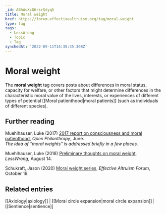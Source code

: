```yaml
---
_id: ABhAuXcG6rsrSdyq5
title: Moral weight
href: https://forum.effectivealtruism.org/tag/moral-weight
type: tag
tags:
  - LessWrong
  - Topic
  - Tag
synchedAt: '2022-09-11T14:35:35.308Z'
---
```

# Moral weight

The **moral weight** tag covers posts about differences in moral status, capacity for welfare, or other factors that might determine differences in the characteristic moral value of the lives, interests, or experiences of different types of potential [[Moral patienthood|moral patients]] (such as individuals of different species).

Further reading
---------------

Muehlhauser, Luke (2017) [2017 report on consciousness and moral patienthood](https://www.openphilanthropy.org/research/2017-report-on-consciousness-and-moral-patienthood/#MoralWeight), *Open Philanthropy*, June.  
*The idea of “moral weights” is addressed briefly in a few places.*

Muehlhauser, Luke (2018) [Preliminary thoughts on moral weight](https://www.lesswrong.com/posts/2jTQTxYNwo6zb3Kyp/preliminary-thoughts-on-moral-weight), *LessWrong*, August 14.

Schukraft, Jason (2020) [Moral weight series](https://forum.effectivealtruism.org/s/Yw5JeJHyhYQtYw8Z6), *Effective Altruism Forum*, October 19.

Related entries
---------------

[[Axiology|axiology]] | [[Moral circle expansion|moral circle expansion]] | [[Sentience|sentience]]